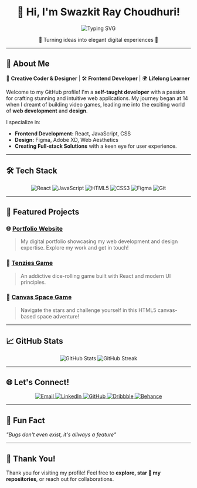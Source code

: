 <h1 align="center">👋 Hi, I'm Swazkit Ray Choudhuri!</h1>
<p align="center">
  <img src="https://readme-typing-svg.demolab.com?font=Fira+Code&size=22&duration=4000&pause=1000&center=true&vCenter=true&width=435&lines=Frontend+Developer+%26+Designer;Passionate+Web+Innovator;Building+Interactive+Experiences" alt="Typing SVG" />
</p>

<p align="center">
  🌟 Turning ideas into elegant digital experiences 🌟
</p>

---

## 🚀 About Me

🎨 **Creative Coder & Designer** | 🛠️ **Frontend Developer** | 🌍 **Lifelong Learner**

Welcome to my GitHub profile! I'm a **self-taught developer** with a passion for crafting stunning and intuitive web applications. My journey began at 14 when I dreamt of building video games, leading me into the exciting world of **web development** and **design**.  

I specialize in:  
- **Frontend Development:** React, JavaScript, CSS  
- **Design:** Figma, Adobe XD, Web Aesthetics  
- **Creating Full-stack Solutions** with a keen eye for user experience.  

---

## 🛠️ Tech Stack

<div align="center">
  <img src="https://img.shields.io/badge/React-61DAFB?style=for-the-badge&logo=react&logoColor=white" alt="React" />
  <img src="https://img.shields.io/badge/JavaScript-F7DF1E?style=for-the-badge&logo=javascript&logoColor=black" alt="JavaScript" />
  <img src="https://img.shields.io/badge/HTML5-E34F26?style=for-the-badge&logo=html5&logoColor=white" alt="HTML5" />
  <img src="https://img.shields.io/badge/CSS3-1572B6?style=for-the-badge&logo=css3&logoColor=white" alt="CSS3" />
  <img src="https://img.shields.io/badge/Figma-F24E1E?style=for-the-badge&logo=figma&logoColor=white" alt="Figma" />
  <img src="https://img.shields.io/badge/Git-F05032?style=for-the-badge&logo=git&logoColor=white" alt="Git" />
</div>

---

## 📂 Featured Projects

### 🌐 [**Portfolio Website**](https://portfolio-me-one-ruby.vercel.app/)
> My digital portfolio showcasing my web development and design expertise. Explore my work and get in touch!  

### 🎲 [**Tenzies Game**](https://github.com/swazkit/Tenzies-game)
> An addictive dice-rolling game built with React and modern UI principles.  

### 🚀 [**Canvas Space Game**](https://github.com/swazkit/Canvas_game)
> Navigate the stars and challenge yourself in this HTML5 canvas-based space adventure!

---

## 📈 GitHub Stats

<div align="center">
  <img src="https://github-readme-stats.vercel.app/api?username=swazkit&show_icons=true&theme=radical" alt="GitHub Stats" />
  <img src="https://github-readme-streak-stats.herokuapp.com?user=swazkit&theme=radical" alt="GitHub Streak" />
</div>

---

## 🌐 Let's Connect!

<div align="center">
  <a href="mailto:swastikraychoudhuri@gmail.com">
    <img src="https://img.shields.io/badge/Email-EA4335?style=for-the-badge&logo=gmail&logoColor=white" alt="Email" />
  </a>
  <a href="https://linkedin.com/in/swastik-ray-choudhuri">
    <img src="https://img.shields.io/badge/LinkedIn-0077B5?style=for-the-badge&logo=linkedin&logoColor=white" alt="LinkedIn" />
  </a>
  <a href="https://github.com/swazkit">
    <img src="https://img.shields.io/badge/GitHub-181717?style=for-the-badge&logo=github&logoColor=white" alt="GitHub" />
  </a>
  <a href="https://dribbble.com/Swaz002">
    <img src="https://img.shields.io/badge/Dribbble-EA4C89?style=for-the-badge&logo=dribbble&logoColor=white" alt="Dribbble" />
  </a>
  <a href="https://www.behance.net/swaz">
    <img src="https://img.shields.io/badge/Behance-0057FF?style=for-the-badge&logo=behance&logoColor=white" alt="Behance" />
  </a>
</div>

---

## 💬 Fun Fact

_"Bugs don't even exist, it's allways a feature"_ 

---

## 🖤 Thank You!  
Thank you for visiting my profile! Feel free to **explore, star 🌟 my repositories**, or reach out for collaborations.
